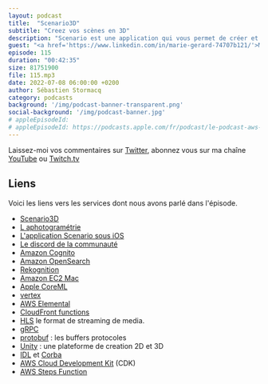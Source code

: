 ```yaml
---
layout: podcast
title:  "Scenario3D"
subtitle: "Creez vos scènes en 3D"
description: "Scenario est une application qui vous permet de créer et de partager une expérience 3D en quelques minutes. Chacun peut, avec son téléphone, créer un modèle 3D des objets qui nous entourent et puis les injecter dans des scènes, les combiner et les partager avec ses amis. Dans cet épisode, Marie et Hervé nous expliquent comment ca marche, sous le capot, et comment ils utilisent les services AWS pour construire cette application."
guest: "<a href='https://www.linkedin.com/in/marie-gerard-74707b121/'>Marie Gerard</a>, Head of Growth et <a href='https://www.linkedin.com/in/hervenivon/'>Hervé Nivon</a>, Co-foundateur et CTO, tous les deux chez <a href='https://www.linkedin.com/company/scenario3d/'>Scenario</a>"
episode: 115
duration: "00:42:35"
size: 81751900
file: 115.mp3
date: 2022-07-08 06:00:00 +0200   
author: Sébastien Stormacq
category: podcasts
background: '/img/podcast-banner-transparent.png'
social-background: '/img/podcast-banner.jpg'
# appleEpisodeId: 
# appleEpisodeId: https://podcasts.apple.com/fr/podcast/le-podcast-aws-en-français/id1452118442
---
```


Laissez-moi vos commentaires sur [Twitter](https://twitter.com/sebsto), abonnez vous sur ma chaîne [YouTube](https://www.youtube.com/sebsto) ou [Twitch.tv](https://www.twitch.tv/sebAWS)

## Liens

Voici les liens vers les services dont nous avons parlé dans l'épisode.

- [Scenario3D](https://www.scenario3d.com/#intro)
- [L aphotogramétrie](https://fr.wikipedia.org/wiki/Photogrammétrie)
- [L'application Scenario sous iOS](https://apps.apple.com/app/scenario-play-with-reality/id1590029370)
- [Le discord de la communauté](https://discord.com/invite/ggwXbphSHQ)
- [Amazon Cognito](https://aws.amazon.com/cognito/)
- [Amazon OpenSearch](https://aws.amazon.com/opensearch-service/the-elk-stack/what-is-opensearch/)
- [Rekognition](https://docs.aws.amazon.com/rekognition/latest/dg/getting-started.html)
- [Amazon EC2 Mac](https://docs.aws.amazon.com/AWSEC2/latest/UserGuide/ec2-mac-instances.html)
- [Apple CoreML](https://developer.apple.com/machine-learning/core-ml/)
- [vertex](https://fr.wikipedia.org/wiki/Sommet_(g%C3%A9om%C3%A9trie))
- [AWS Elemental](https://www.elemental.com/)
- [CloudFront functions](https://aws.amazon.com/blogs/aws/introducing-cloudfront-functions-run-your-code-at-the-edge-with-low-latency-at-any-scale/)
- [HLS](https://en.wikipedia.org/wiki/HTTP_Live_Streaming) le format de streaming de media.
- [gRPC](https://grpc.io/)
- [protobuf](https://developers.google.com/protocol-buffers) : les buffers protocoles
- [Unity](https://unity.com/) : une plateforme de creation 2D et 3D 
- [IDL](https://en.wikipedia.org/wiki/Interface_description_language) et [Corba](https://en.wikipedia.org/wiki/Common_Object_Request_Broker_Architecture)
- [AWS Cloud Development Kit](https://aws.amazon.com/cdk/) (CDK)
- [AWS Steps Function](https://docs.aws.amazon.com/step-functions/latest/dg/welcome.html)

